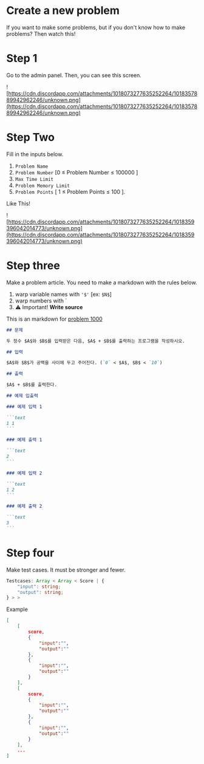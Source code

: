 # Create a new problem

If you want to make some problems, but if you don't know how to make problems? Then watch this!

# Step 1

Go to the admin panel.
Then, you can see this screen.

![https://cdn.discordapp.com/attachments/1018073277635252264/1018357889942962246/unknown.png](https://cdn.discordapp.com/attachments/1018073277635252264/1018357889942962246/unknown.png)

# Step Two

Fill in the inputs below.

1.  `Problem Name`
2.  `Problem Number` [0 ≤ Problem Number ≤ 100000 ]
3.  `Max Time Limit`
4.  `Problem Memory Limit`
5.  `Problem Points` [ 1 ≤ Problem Points ≤ 100 ].

Like This!

![https://cdn.discordapp.com/attachments/1018073277635252264/1018359396042014773/unknown.png](https://cdn.discordapp.com/attachments/1018073277635252264/1018359396042014773/unknown.png)

# Step three

Make a problem article. You need to make a markdown with the rules below.

1. warp variable names with `'$'` [ex: `$N$`]
2. warp numbers with \`
3. ⚠️ Important! **Write source**

This is an markdown for [problem 1000](https://dioh.kr/problem/1000)

````md
## 문제

두 정수 $A$와 $B$를 입력받은 다음, $A$ + $B$를 출력하는 프로그램을 작성하시오.

## 입력

$A$와 $B$가 공백을 사이에 두고 주어진다. (`0` < $A$, $B$ < `10`)

## 출력

$A$ + $B$를 출력한다.

## 예제 입출력

### 예제 입력 1

```text
1 1
```

### 예제 출력 1

```text
2
```

### 예제 입력 2

```text
1 2
```

### 예제 출력 2

```text
3
```
````

# Step four

Make test cases. It must be stronger and fewer.

```ts
Testcases: Array < Array < Score | {
    "input": string;
    "output": string;
} > >
```

Example

```json
[
    [
        score,
        {
            "input":"",
            "output":""
        },
        {
            "input":"",
            "output":""
        }
    ],
    [
        score,
        {
            "input":"",
            "output":""
        },
        {
            "input":"",
            "output":""
        }
    ],
    ...
]
```

